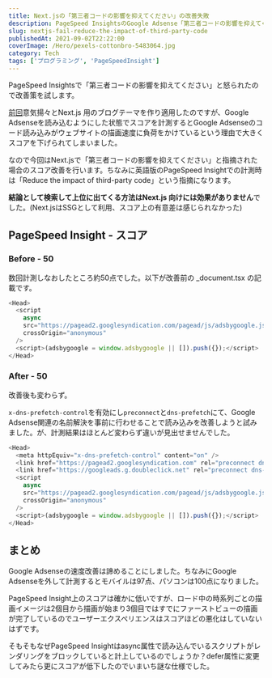 ```yaml
---
title: Next.jsの「第三者コードの影響を抑えてください」の改善失敗
description: PageSpeed InsightsのGoogle Adsense「第三者コードの影響を抑えてください」エラー対策を検証。x-dns-prefetch-controlとpreconnectを使った改善も効果なしの結果報告。
slug: nextjs-fail-reduce-the-impact-of-third-party-code
publishedAt: 2021-09-02T22:22:00
coverImage: /Hero/pexels-cottonbro-5483064.jpg
category: Tech
tags: ['プログラミング', 'PageSpeedInsight']
---
```


PageSpeed Insightsで「第三者コードの影響を抑えてください」と怒られたので改善策を試します。

[前回](./hugo-shortcode-to-nextjs)意気揚々とNext.js 用のブログテーマを作り適用したのですが、Google Adsenseを読み込むようにした状態でスコアを計測するとGoogle Adsenseのコード読み込みがウェブサイトの描画速度に負荷をかけているという理由で大きくスコアを下げられてしまいました。

なので今回はNext.jsで「第三者コードの影響を抑えてください」と指摘された場合のスコア改善を行います。ちなみに英語版のPageSpeed Insightでの計測時は「Reduce the impact of third-party code」という指摘になります。

**結論として検索して上位に出てくる方法はNext.js 向けには効果がありません**でした。(Next.jsはSSGとして利用、スコア上の有意差は感じられなかった)

## PageSpeed Insight - スコア

### Before - 50

数回計測しなおしたところ約50点でした。以下が改善前の \_document.tsx の記載です。

```javascript
<Head>
  <script
    async
    src="https://pagead2.googlesyndication.com/pagead/js/adsbygoogle.js?client=ca-pub-xxxxx"
    crossOrigin="anonymous"
  />
  <script>(adsbygoogle = window.adsbygoogle || []).push({});</script>
</Head>
```

### After - 50

改善後も変わらず。

`x-dns-prefetch-control`を有効にし`preconnect`と`dns-prefetch`にて、Google Adsense関連の名前解決を事前に行わせることで読み込みを改善しようと試みました。が、計測結果はほとんど変わらず違いが見出せませんでした。

```javascript
<Head>
  <meta httpEquiv="x-dns-prefetch-control" content="on" />
  <link href="https://pagead2.googlesyndication.com" rel="preconnect dns-prefetch" />
  <link href="https://googleads.g.doubleclick.net" rel="preconnect dns-prefetch" />
  <script
    async
    src="https://pagead2.googlesyndication.com/pagead/js/adsbygoogle.js?client=ca-pub-xxxxx"
    crossOrigin="anonymous"
  />
  <script>(adsbygoogle = window.adsbygoogle || []).push({});</script>
</Head>
```

## まとめ

Google Adsenseの速度改善は諦めることにしました。ちなみにGoogle Adsenseを外して計測するとモバイルは97点、パソコンは100点になりました。

PageSpeed Insight上のスコアは確かに低いですが、ロード中の時系列ごとの描画イメージは2個目から描画が始まり3個目ではすでにファーストビューの描画が完了しているのでユーザーエクスペリエンスはスコアほどの悪化はしていないはずです。

そもそもなぜPageSpeed Insightはasync属性で読み込んでいるスクリプトがレンダリングをブロックしていると計上しているのでしょうか？defer属性に変更してみたら更にスコアが低下したのでいまいち謎な仕様でした。
